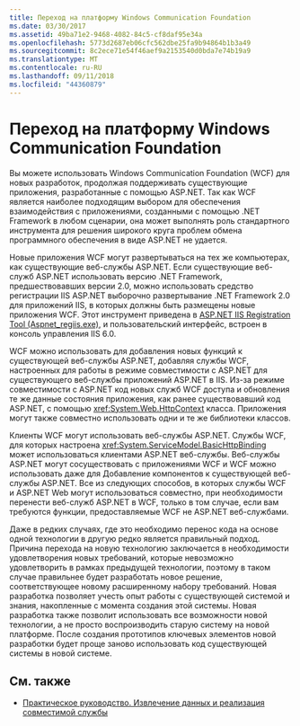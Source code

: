 ```yaml
---
title: Переход на платформу Windows Communication Foundation
ms.date: 03/30/2017
ms.assetid: 49ba71e2-9468-4082-84c5-cf8daf95e34a
ms.openlocfilehash: 5773d2687eb06cfc562dbe25fa9b94864b1b3a49
ms.sourcegitcommit: 8c2ece71e54f46aef9a2153540d0bda7e74b19a9
ms.translationtype: MT
ms.contentlocale: ru-RU
ms.lasthandoff: 09/11/2018
ms.locfileid: "44360879"
---
```

# <a name="adopting-windows-communication-foundation"></a>Переход на платформу Windows Communication Foundation

Вы можете использовать Windows Communication Foundation (WCF) для новых разработок, продолжая поддерживать существующие приложения, разработанные с помощью ASP.NET. Так как WCF является наиболее подходящим выбором для обеспечения взаимодействия с приложениями, созданными с помощью .NET Framework в любом сценарии, она может выполнять роль стандартного инструмента для решения широкого круга проблем обмена программного обеспечения в виде ASP.NET не удается.

Новые приложения WCF могут развертываться на тех же компьютерах, как существующие веб-службы ASP.NET. Если существующие веб-служб ASP.NET использовать версию .NET Framework, предшествовавших версии 2.0, можно использовать средство регистрации IIS ASP.NET выборочно развертывание .NET Framework 2.0 для приложений IIS, в которых должны быть размещены новые приложения WCF. Этот инструмент приведена в [ASP.NET IIS Registration Tool (Aspnet_regiis.exe)](https://go.microsoft.com/fwlink/?LinkId=94687), и пользовательский интерфейс, встроен в консоль управления IIS 6.0.

WCF можно использовать для добавления новых функций к существующей веб-службы ASP.NET, добавляя службы WCF, настроенных для работы в режиме совместимости с ASP.NET для существующего веб-службы приложений ASP.NET в IIS. Из-за режиме совместимости с ASP.NET код новых служб WCF доступа и обновления те же данные состояния приложения, как ранее существовавший код ASP.NET, с помощью <xref:System.Web.HttpContext> класса. Приложения могут также совместно использовать одни и те же библиотеки классов.

Клиенты WCF могут использовать веб-службы ASP.NET. Службы WCF, для которых настроена <xref:System.ServiceModel.BasicHttpBinding> может использоваться клиентами ASP.NET веб-службы. Веб-службы ASP.NET могут сосуществовать с приложениями WCF и WCF можно использовать даже для Добавление компонентов к существующей веб-службы ASP.NET. Все из следующих способов, в которых службы WCF и ASP.NET Web могут использоваться совместно, при необходимости перенести веб-служб ASP.NET в WCF, только в том случае, если вам требуются функции, предоставляемые WCF не ASP.NET веб-службами.

Даже в редких случаях, где это необходимо перенос кода на основе одной технологии в другую редко является правильный подход. Причина перехода на новую технологию заключается в необходимости удовлетворения новых требований, которые невозможно удовлетворить в рамках предыдущей технологии, поэтому в таком случае правильнее будет разработать новое решение, соответствующее новому расширенному набору требований. Новая разработка позволяет учесть опыт работы с существующей системой и знания, накопленные с момента создания этой системы. Новая разработка также позволит использовать все возможности новой технологии, а не просто воспроизводить старую систему на новой платформе. После создания прототипов ключевых элементов новой разработки будет проще заново использовать код существующей системы в новой системе.

## <a name="see-also"></a>См. также

- [Практическое руководство. Извлечение данных и реализация совместимой службы](../../../../docs/framework/wcf/feature-details/how-to-retrieve-metadata-and-implement-a-compliant-service.md)
